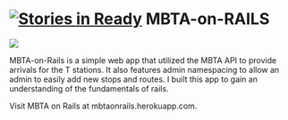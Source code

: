 [![Stories in Ready](https://badge.waffle.io/judngu/MBTA-on-RAILS.png?label=ready&title=Ready)](https://waffle.io/judngu/MBTA-on-RAILS)
MBTA-on-RAILS
=============

[![](http://i.imgur.com/KnmZSfJ.png)](http://mbtaonrails.herokuapp.com/)

MBTA-on-Rails is a simple web app that utilized the MBTA API to provide arrivals for the T stations.  It also features admin namespacing to allow an admin to easily add new stops and routes.
I built this app to gain an understanding of the fundamentals of rails.

Visit MBTA on Rails at mbtaonrails.herokuapp.com.
